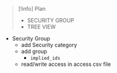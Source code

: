 >[!info] Plan
>- SECURITY GROUP
>- TREE VIEW

- Security Group
	- add Security category
	- add group
		- `implied_ids`
	- read/write access in access csv file
